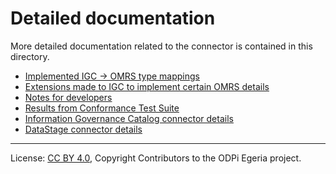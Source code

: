 <!-- SPDX-License-Identifier: CC-BY-4.0 -->
<!-- Copyright Contributors to the ODPi Egeria project. -->

# Detailed documentation

More detailed documentation related to the connector is contained in this directory.

- [Implemented IGC -> OMRS type mappings](mappings)
- [Extensions made to IGC to implement certain OMRS details](ibm-igc-extensions.md)
- [Notes for developers](developers)
- [Results from Conformance Test Suite](../cts)
- [Information Governance Catalog connector details](connector-details/IGC.md)
- [DataStage connector details](connector-details/DataStage.md)

----
License: [CC BY 4.0](https://creativecommons.org/licenses/by/4.0/),
Copyright Contributors to the ODPi Egeria project.
